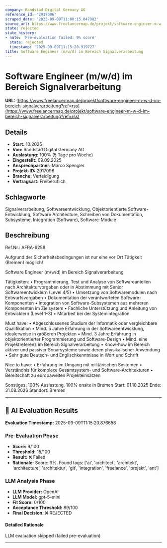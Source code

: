 ```yaml
---
company: Randstad Digital Germany AG
reference_id: '2917096'
scraped_date: '2025-09-09T11:00:15.047982'
source_url: https://www.freelancermap.de/projekt/software-engineer-m-w-d-im-bereich-signalverarbeitung?ref=rss
state: rejected
state_history:
- note: 'Pre-evaluation failed: 9% score'
  state: rejected
  timestamp: '2025-09-09T11:15:20.919727'
title: Software Engineer (m/w/d) im Bereich Signalverarbeitung
---
```



# Software Engineer (m/w/d) im Bereich Signalverarbeitung
**URL:** [https://www.freelancermap.de/projekt/software-engineer-m-w-d-im-bereich-signalverarbeitung?ref=rss](https://www.freelancermap.de/projekt/software-engineer-m-w-d-im-bereich-signalverarbeitung?ref=rss)
## Details
- **Start:** 10.2025
- **Von:** Randstad Digital Germany AG
- **Auslastung:** 100% (5 Tage pro Woche)
- **Eingestellt:** 09.09.2025
- **Ansprechpartner:** Marco Spengler
- **Projekt-ID:** 2917096
- **Branche:** Verteidigung
- **Vertragsart:** Freiberuflich

## Schlagworte
Signalverarbeitung, Softwareentwicklung, Objektorientierte Software-Entwicklung, Software Architecture, Schreiben von Dokumentation, Subsysteme, Integration (Software), Software-Module

## Beschreibung
Ref.Nr.: AFRA-9258

Aufgrund der Sicherheitsbedingungen ist nur eine vor Ort Tätigkeit (Bremen) möglich!

Software Engineer (m/w/d) im Bereich Signalverarbeitung

Tätigkeiten:
• Programmierung, Test und Analyse von Softwareanteilen nach Architekturvorgaben oder in Abstimmung mit Senior Softwareentwicklern (Level 4/5)
• Umsetzung von Softwaremodulen nach Entwurfsvorgaben
• Dokumentation der verantworteten Software-Komponenten
• Integration von Software-Subsystemen aus mehreren Komponenten im Zielsystem
• Fachliche Unterstützung und Anleitung von Entwicklern (Level 1–3)
• Mitarbeit bei der Systemintegration

Must have:
• Abgeschlossenes Studium der Informatik oder vergleichbare Qualifikation
• Mind. 5 Jahre Erfahrung in der Softwareentwicklung, idealerweise in größeren Projekten
• Mind. 3 Jahre Erfahrung in objektorientierter Programmierung und Software-Design
• Mind. eine Projektreferenz im Bereich Signalverarbeitung
• Know-how im Bereich aktiver und passiver Sonarsysteme sowie deren physikalischer Anwendung
• Sehr gute Deutsch- und Englischkenntnisse in Wort und Schrift

Nice to have:
• Erfahrung im Umgang mit militärischen Systemen
• Verständnis für komplexe Gesamtsystem- und Software-Architekturen
• Bereitschaft zu europaweiten Projekteinsätzen

Sonstiges: 100% Auslastung, 100% onsite in Bremen
Start: 01.10.2025
Ende: 31.08.2026
Standort: Bremen

---

## 🤖 AI Evaluation Results

**Evaluation Timestamp:** 2025-09-09T11:15:20.876656

### Pre-Evaluation Phase
- **Score:** 9/100
- **Threshold:** 15/100
- **Result:** ❌ Failed
- **Rationale:** Score: 9%. Found tags: ['ai', 'architect', 'architekt', 'architecture', 'architektur', 'git', 'integration', 'freelance', 'projekt', 'ant']

### LLM Analysis Phase
- **LLM Provider:** OpenAI
- **LLM Model:** gpt-5-mini
- **Fit Score:** 0/100
- **Acceptance Threshold:** 89/100
- **Final Decision:** ❌ REJECTED

#### Detailed Rationale
LLM evaluation skipped (failed pre-evaluation)

---
